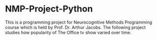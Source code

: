 # NMP-Project-Python
 This is a programming project for Neurocognitive Methods Programming course which is held by Prof. Dr. Arthur Jacobs. The following project studies how popularity of The Office tv show varied over time. 
